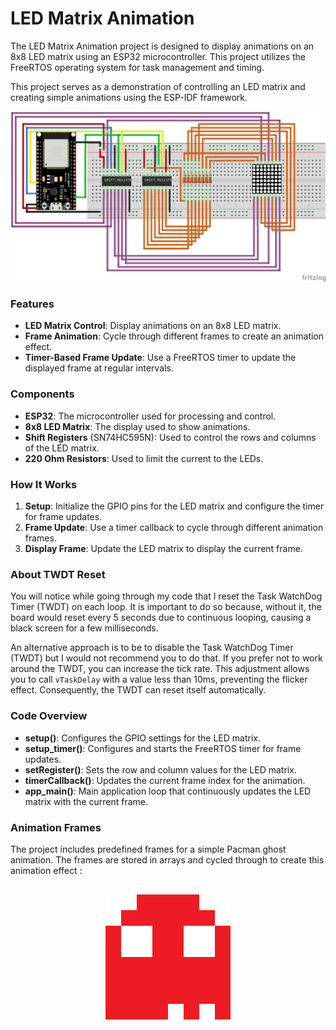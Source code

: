 # LED Matrix Animation
The LED Matrix Animation project is designed to display animations on an 8x8 LED matrix using an ESP32 microcontroller. This project utilizes the FreeRTOS operating system for task management and timing.

This project serves as a demonstration of controlling an LED matrix and creating simple animations using the ESP-IDF framework.

![Schematics](./Schematics.png)

### Features
- **LED Matrix Control**: Display animations on an 8x8 LED matrix.
- **Frame Animation**: Cycle through different frames to create an animation effect.
- **Timer-Based Frame Update**: Use a FreeRTOS timer to update the displayed frame at regular intervals.

### Components
- **ESP32**: The microcontroller used for processing and control.
- **8x8 LED Matrix**: The display used to show animations.
- **Shift Registers** (SN74HC595N): Used to control the rows and columns of the LED matrix.
- **220 Ohm Resistors**: Used to limit the current to the LEDs.

### How It Works
1. **Setup**: Initialize the GPIO pins for the LED matrix and configure the timer for frame updates.
2. **Frame Update**: Use a timer callback to cycle through different animation frames.
3. **Display Frame**: Update the LED matrix to display the current frame.

### About TWDT Reset
You will notice while going through my code that I reset the Task WatchDog Timer (TWDT) on each loop. It is important to do so because, without it, the board would reset every 5 seconds due to continuous looping, causing a black screen for a few milliseconds.

An alternative approach is to be to disable the Task WatchDog Timer (TWDT) but I would not recommend you to do that. If you prefer not to work around the TWDT, you can increase the tick rate. This adjustment allows you to call `vTaskDelay` with a value less than 10ms, preventing the flicker effect. Consequently, the TWDT can reset itself automatically.

### Code Overview
- **setup()**: Configures the GPIO settings for the LED matrix.
- **setup_timer()**: Configures and starts the FreeRTOS timer for frame updates.
- **setRegister()**: Sets the row and column values for the LED matrix.
- **timerCallback()**: Updates the current frame index for the animation.
- **app_main()**: Main application loop that continuously updates the LED matrix with the current frame.

### Animation Frames
The project includes predefined frames for a simple Pacman ghost animation. The frames are stored in arrays and cycled through to create this animation effect :
<p align="center" style="margin-top: 30px;">
    <img src="./ghost.gif" alt="Ghost" width="200"/>
</p>

